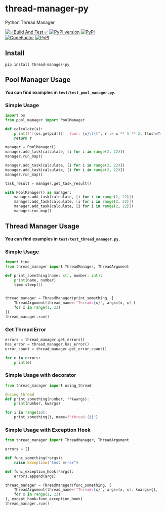 # thread-manager-py
Python Thread Manager

[![✅Build And Test ✅](https://github.com/sanggi-wjg/py-thread-manager/actions/workflows/build-test.yml/badge.svg)](https://github.com/sanggi-wjg/py-thread-manager/actions/workflows/build-test.yml)
[![PyPI version](https://badge.fury.io/py/thread-manager-py.svg)](https://badge.fury.io/py/thread-manager-py)
[![PyPI](https://img.shields.io/pypi/pyversions/thread-manager-py.svg)](https://pypi.python.org/pypi/thread-manager-py)
<br/>
[![CodeFactor](https://www.codefactor.io/repository/github/sanggi-wjg/thread-manager-py/badge)](https://www.codefactor.io/repository/github/sanggi-wjg/thread-manager-py)
[![PyPI](https://img.shields.io/pypi/dm/thread-manager-py.svg)](https://pypi.org/project/thread-manager-py/)


## Install
```shell
pip install thread-manager-py
```


## Pool Manager Usage
#### You can find examples in `test/test_pool_manager.py`.


### Simple Usage
```python
import os
from pool_manager import PoolManager

def calculate(x):
    print(f"[{os.getpid()}]  func: {x}\t\t", r := x ** 5 ** 2, flush=True)
    return r

manager = PoolManager()
manager.add_task(calculate, [i for i in range(2, 22)])
manager.run_map()

manager.add_task(calculate, [i for i in range(2, 22)])
manager.add_task(calculate, [i for i in range(2, 22)])
manager.run_map()

task_result = manager.get_task_result()
```

```python
with PoolManager() as manager:
    manager.add_task(calculate, [i for i in range(2, 22)])
    manager.add_task(calculate, [i for i in range(2, 22)])
    manager.add_task(calculate, [i for i in range(2, 22)])
    manager.run_map()
```


## Thread Manager Usage
#### You can find examples in `test/test_thread_manager.py`.


### Simple Usage
```python
import time
from thread_manager import ThreadManager, ThreadArgument

def print_something(name: str, number: int):
    print(name, number)
    time.sleep(1)

    
thread_manager = ThreadManager(print_something, [
    ThreadArgument(thread_name=f"Thread:{x}", args=(x, x) )
    for x in range(1, 23)
])
thread_manager.run()
```


### Get Thread Error
```python
errors = thread_manager.get_errors()
has_error = thread_manager.has_error()
error_count = thread_manager.get_error_count()

for e in errors:
    print(e)
```


### Simple Usage with decorator
```python
from thread_manager import using_thread

@using_thread
def print_something(number, **kwargs):
    print(number, kwargs)

for i in range(10):
    print_something(i, name=f"thread-{i}")
```


### Simple Usage with Exception Hook
```python
from thread_manager import ThreadManager, ThreadArgument

errors = []

def func_something(*args):
    raise Exception("test error")

def func_exception_hook(*args):
    errors.append(args)

thread_manager = ThreadManager(func_something, [
    ThreadArgument(thread_name=f"Thread:{x}", args=(x, x), kwargs={}, )
    for x in range(1, 23)
], except_hook=func_exception_hook)
thread_manager.run()
```